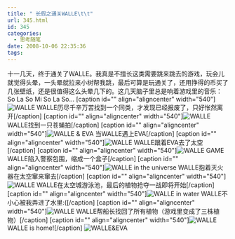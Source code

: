 ```yaml
---
title: " 长假之通关WALLE\t\t"
url: 345.html
id: 345
categories:
  - 思考随笔
date: 2008-10-06 22:35:36
tags:
---
```


十一几天，终于通关了WALLE。我真是不擅长这类需要跳来跳去的游戏，玩会儿就觉得头晕，一头晕就拉来小树帮我跳，最后可算是玩通关了，还用挣得的币买了几张壁纸，还是很值得这么头晕几下的。这几天脑子里总是响着游戏里的音乐：So La So Mi So La So... \[caption id="" align="aligncenter" width="540"\]![WALLE](../../../images/2008/10/collage1.jpg) WALLE历尽千辛万苦找到一个同类，才发现已经报废了，只好怅然离开\[/caption\] \[caption id="" align="aligncenter" width="540"\]![WALLE](../../../images/2008/10/snap002461.jpg) WALLE找到一只苍蝇拍\[/caption\] \[caption id="" align="aligncenter" width="540"\]![WALLE & EVA](../../../images/2008/10/snap003051.jpg) 当WALLE遇上EVA\[/caption\] \[caption id="" align="aligncenter" width="540"\]![WALLE](../../../images/2008/10/snap003111.jpg) WALLE跟着EVA去了太空\[/caption\] \[caption id="" align="aligncenter" width="540"\]![WALLE GAME](../../../images/2008/10/snap003271.jpg) WALLE陷入警察包围，缩成一个盒子\[/caption\] \[caption id="" align="aligncenter" width="540"\]![WALLE in the universe](../../../images/2008/10/snap003321.jpg) WALLE抱着灭火器在太空窜来窜去\[/caption\] \[caption id="" align="aligncenter" width="540"\]![WALLE](../../../images/2008/10/snap003511.jpg) WALLE在太空城游泳池，最后的植物抢夺一战即将开始\[/caption\] \[caption id="" align="aligncenter" width="540"\]![WALLE in water](../../../images/2008/10/snap003481.jpg) WALLE不小心被我弄进了水里:(\[/caption\] \[caption id="" align="aligncenter" width="540"\]![WALLE](../../../images/2008/10/snap003671.jpg) WALLE帮船长找回了所有植物（游戏里变成了三株植物）\[/caption\] \[caption id="" align="aligncenter" width="540"\]![WALLE](../../../images/2008/10/snap003641.jpg) WALLE is home!\[/caption\] ![WALLE&EVA](../../../images/2008/10/snap003831.jpg)